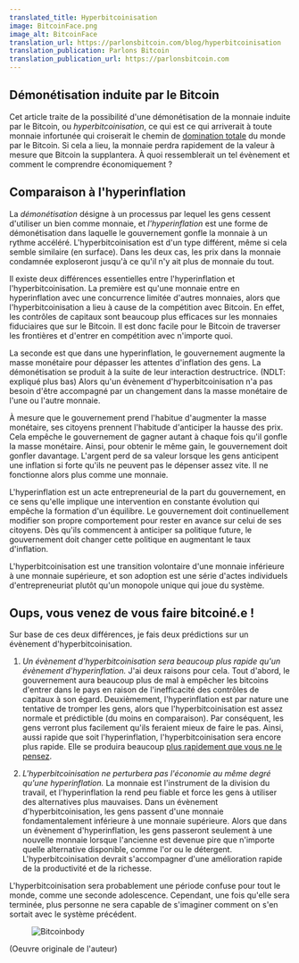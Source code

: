 ```yaml
---
translated_title: Hyperbitcoinisation
image: BitcoinFace.png
image_alt: BitcoinFace
translation_url: https://parlonsbitcoin.com/blog/hyperbitcoinisation
translation_publication: Parlons Bitcoin
translation_publication_url: https://parlonsbitcoin.com
---
```


## Démonétisation induite par le Bitcoin

Cet article traite de la possibilité d'une démonétisation de la monnaie induite par le Bitcoin, ou _hyperbitcoinisation_, ce qui est ce qui arriverait à toute monnaie infortunée qui croiserait le chemin de [domination totale](/mempool/why-bitcoin-will-continue-to-grow) du monde par le Bitcoin. Si cela a lieu, la monnaie perdra rapidement de la valeur à mesure que Bitcoin la supplantera. À quoi ressemblerait un tel évènement et comment le comprendre économiquement ?

## Comparaison à l'hyperinflation

La _démonétisation_ désigne à un processus par lequel les gens cessent d'utiliser un bien comme monnaie, et _l'hyperinflation_ est une forme de démonétisation dans laquelle le gouvernement gonfle la monnaie à un rythme accéléré. L'hyperbitcoinisation est d'un type différent, même si cela semble similaire (en surface). Dans les deux cas, les prix dans la monnaie condamnée exploseront jusqu'à ce qu'il n'y ait plus de monnaie du tout.

Il existe deux différences essentielles entre l'hyperinflation et l'hyperbitcoinisation. La première est qu'une monnaie entre en hyperinflation avec une concurrence limitée d'autres monnaies, alors que l'hyperbitcoinisation a lieu à cause de la compétition avec Bitcoin. En effet, les contrôles de capitaux sont beaucoup plus efficaces sur les monnaies fiduciaires que sur le Bitcoin. Il est donc facile pour le Bitcoin de traverser les frontières et d'entrer en compétition avec n'importe quoi.

La seconde est que dans une hyperinflation, le gouvernement augmente la masse monétaire pour dépasser les attentes d'inflation des gens. La démonétisation se produit à la suite de leur interaction destructrice. (NDLT: expliqué plus bas) Alors qu'un évènement d'hyperbitcoinisation n'a pas besoin d'être accompagné par un changement dans la masse monétaire de l'une ou l'autre monnaie.

À mesure que le gouvernement prend l'habitue d'augmenter la masse monétaire, ses citoyens prennent l'habitude d'anticiper la hausse des prix. Cela empêche le gouvernement de gagner autant à chaque fois qu'il gonfle la masse monétaire. Ainsi, pour obtenir le même gain, le gouvernement doit gonfler davantage. L'argent perd de sa valeur lorsque les gens anticipent une inflation si forte qu'ils ne peuvent pas le dépenser assez vite. Il ne fonctionne alors plus comme une monnaie.

L'hyperinflation est un acte entrepreneurial de la part du gouvernement, en ce sens qu'elle implique une intervention en constante évolution qui empêche la formation d'un équilibre. Le gouvernement doit continuellement modifier son propre comportement pour rester en avance sur celui de ses citoyens. Dès qu'ils commencent à anticiper sa politique future, le gouvernement doit changer cette politique en augmentant le taux d'inflation.

L'hyperbitcoinisation est une transition volontaire d'une monnaie inférieure à une monnaie supérieure, et son adoption est une série d'actes individuels d'entrepreneuriat plutôt qu'un monopole unique qui joue du système.

## Oups, vous venez de vous faire bitcoiné.e !

Sur base de ces deux différences, je fais deux prédictions sur un évènement d'hyperbitcoinisation.

1. _Un évènement d'hyperbitcoinisation sera beaucoup plus rapide qu'un évènement d'hyperinflation._ J'ai deux raisons pour cela. Tout d'abord, le gouvernement aura beaucoup plus de mal à empêcher les bitcoins d'entrer dans le pays en raison de l'inefficacité des contrôles de capitaux à son égard. Deuxièmement, l'hyperinflation est par nature une tentative de tromper les gens, alors que l'hyperbitcoinisation est assez normale et prédictible (du moins en comparaison). Par conséquent, les gens verront plus facilement qu'ils feraient mieux de faire le pas. Ainsi, aussi rapide que soit l'hyperinflation, l'hyperbitcoinisation sera encore plus rapide. Elle se produira beaucoup [plus rapidement que vous ne le pensez](/mempool/why-bitcoin-will-continue-to-grow).

2. _L'hyperbitcoinisation ne perturbera pas l'économie au même degré qu'une hyperinflation._ La monnaie est l'instrument de la division du travail, et l'hyperinflation la rend peu fiable et force les gens à utiliser des alternatives plus mauvaises. Dans un évènement d'hyperbitcoinisation, les gens passent d'une monnaie fondamentalement inférieure à une monnaie supérieure. Alors que dans un évènement d'hyperinflation, les gens passeront seulement à une nouvelle monnaie lorsque l'ancienne est devenue pire que n'importe quelle alternative disponible, comme l'or ou le détergent. L'hyperbitcoinisation devrait s'accompagner d'une amélioration rapide de la productivité et de la richesse.

L'hyperbitcoinisation sera probablement une période confuse pour tout le monde, comme une seconde adolescence. Cependant, une fois qu'elle sera terminée, plus personne ne sera capable de s'imaginer comment on s'en sortait avec le système précédent.

<figure>
  <img src="/static/img/mempool/hyperbitcoinization/Bitcoinbody.png" alt="Bitcoinbody" />
</figure>

<p class="text-muted text-center">
	(Oeuvre originale de l'auteur)
</p>
